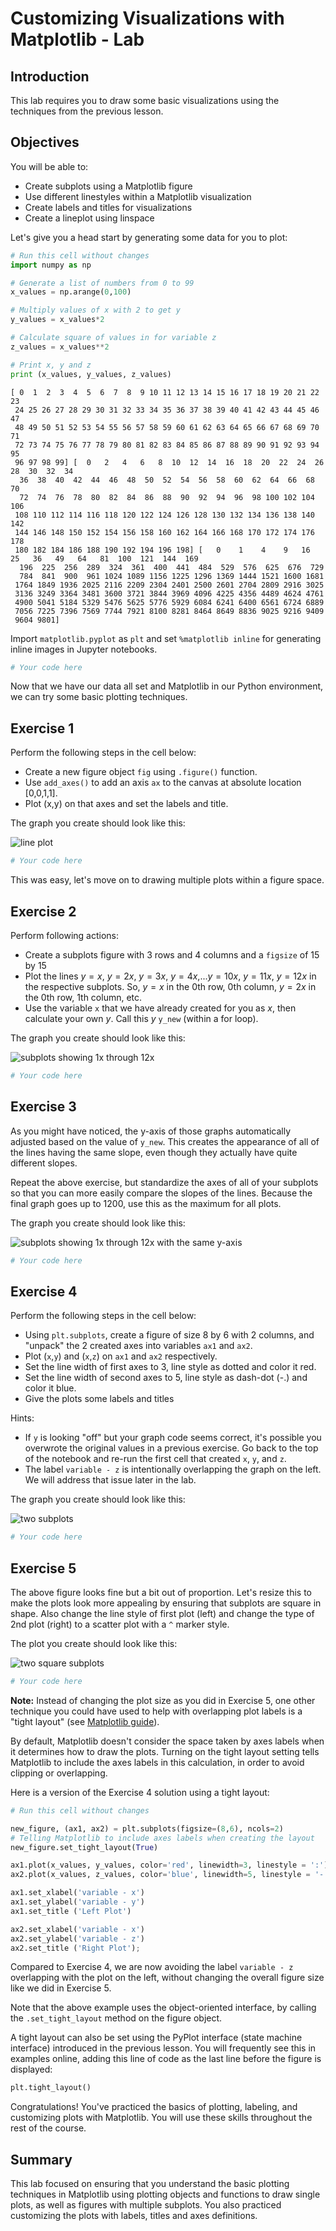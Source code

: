 # Customizing Visualizations with Matplotlib - Lab

## Introduction

This lab requires you to draw some basic visualizations using the techniques from the previous lesson. 

## Objectives

You will be able to:

* Create subplots using a Matplotlib figure
* Use different linestyles within a Matplotlib visualization
* Create labels and titles for visualizations
* Create a lineplot using linspace

Let's give you a head start by generating some data for you to plot:


```python
# Run this cell without changes
import numpy as np

# Generate a list of numbers from 0 to 99
x_values = np.arange(0,100)

# Multiply values of x with 2 to get y
y_values = x_values*2

# Calculate square of values in for variable z
z_values = x_values**2

# Print x, y and z
print (x_values, y_values, z_values)
```

    [ 0  1  2  3  4  5  6  7  8  9 10 11 12 13 14 15 16 17 18 19 20 21 22 23
     24 25 26 27 28 29 30 31 32 33 34 35 36 37 38 39 40 41 42 43 44 45 46 47
     48 49 50 51 52 53 54 55 56 57 58 59 60 61 62 63 64 65 66 67 68 69 70 71
     72 73 74 75 76 77 78 79 80 81 82 83 84 85 86 87 88 89 90 91 92 93 94 95
     96 97 98 99] [  0   2   4   6   8  10  12  14  16  18  20  22  24  26  28  30  32  34
      36  38  40  42  44  46  48  50  52  54  56  58  60  62  64  66  68  70
      72  74  76  78  80  82  84  86  88  90  92  94  96  98 100 102 104 106
     108 110 112 114 116 118 120 122 124 126 128 130 132 134 136 138 140 142
     144 146 148 150 152 154 156 158 160 162 164 166 168 170 172 174 176 178
     180 182 184 186 188 190 192 194 196 198] [   0    1    4    9   16   25   36   49   64   81  100  121  144  169
      196  225  256  289  324  361  400  441  484  529  576  625  676  729
      784  841  900  961 1024 1089 1156 1225 1296 1369 1444 1521 1600 1681
     1764 1849 1936 2025 2116 2209 2304 2401 2500 2601 2704 2809 2916 3025
     3136 3249 3364 3481 3600 3721 3844 3969 4096 4225 4356 4489 4624 4761
     4900 5041 5184 5329 5476 5625 5776 5929 6084 6241 6400 6561 6724 6889
     7056 7225 7396 7569 7744 7921 8100 8281 8464 8649 8836 9025 9216 9409
     9604 9801]


Import `matplotlib.pyplot` as `plt` and set `%matplotlib inline`  for generating inline images in Jupyter notebooks.


```python
# Your code here
```

Now that we have our data all set and Matplotlib in our Python environment, we can try some basic plotting techniques.

## Exercise 1

Perform the following steps in the cell below:

* Create a new figure object `fig` using `.figure()` function.
* Use `add_axes()` to add an axis `ax` to the canvas at absolute location [0,0,1,1].
* Plot (x,y) on that axes and set the labels and title. 

The graph you create should look like this:

![line plot](graph_images/line_plot.png)


```python
# Your code here
```

This was easy, let's move on to drawing multiple plots within a figure space. 

## Exercise 2

Perform following actions:

* Create a subplots figure with 3 rows and 4 columns and a `figsize` of 15 by 15
* Plot the lines $y=x$, $y=2x$, $y=3x$, $y=4x$,...$y=10x$, $y=11x$, $y=12x$ in the respective subplots. So, $y=x$ in the 0th row, 0th column, $y=2x$ in the 0th row, 1th column, etc.
* Use the variable `x` that we have already created for you as $x$, then calculate your own $y$. Call this $y$ `y_new` (within a for loop).

The graph you create should look like this:

![subplots showing 1x through 12x](graph_images/subplots_1x_12x.png)


```python
# Your code here
```

## Exercise 3

As you might have noticed, the y-axis of those graphs automatically adjusted based on the value of `y_new`. This creates the appearance of all of the lines having the same slope, even though they actually have quite different slopes.

Repeat the above exercise, but standardize the axes of all of your subplots so that you can more easily compare the slopes of the lines. Because the final graph goes up to 1200, use this as the maximum for all plots.

The graph you create should look like this:

![subplots showing 1x through 12x with the same y-axis](graph_images/subplots_1x_12x_normalized.png)


```python
# Your code here
```

## Exercise 4

Perform the following steps in the cell below:

* Using `plt.subplots`, create a figure of size 8 by 6 with 2 columns, and "unpack" the 2 created axes into variables `ax1` and `ax2`.
* Plot (`x`,`y`) and (`x`,`z`) on `ax1` and `ax2` respectively. 
* Set the line width of first axes to 3, line style as dotted and color it red.
* Set the line width of second axes to 5, line style as dash-dot (-.) and color it blue.
* Give the plots some labels and titles

Hints:
* If `y` is looking "off" but your graph code seems correct, it's possible you overwrote the original values in a previous exercise. Go back to the top of the notebook and re-run the first cell that created `x`, `y`, and `z`.
* The label `variable - z` is intentionally overlapping the graph on the left. We will address that issue later in the lab.

The graph you create should look like this:

![two subplots](graph_images/subplots_left_right.png)


```python
# Your code here
```

## Exercise 5

The above figure looks fine but a bit out of proportion. Let's resize this to make the plots look more appealing by ensuring that subplots are square in shape. Also change the line style of first plot (left) and change the type of 2nd plot (right) to a scatter plot with a `^` marker style.

The plot you create should look like this:

![two square subplots](graph_images/subplots_left_right_square.png)


```python
# Your code here
```

**Note:** Instead of changing the plot size as you did in Exercise 5, one other technique you could have used to help with overlapping plot labels is a "tight layout" (see [Matplotlib guide](https://matplotlib.org/tutorials/intermediate/tight_layout_guide.html)).

By default, Matplotlib doesn't consider the space taken by axes labels when it determines how to draw the plots. Turning on the tight layout setting tells Matplotlib to include the axes labels in this calculation, in order to avoid clipping or overlapping.

Here is a version of the Exercise 4 solution using a tight layout:


```python
# Run this cell without changes

new_figure, (ax1, ax2) = plt.subplots(figsize=(8,6), ncols=2)
# Telling Matplotlib to include axes labels when creating the layout
new_figure.set_tight_layout(True)

ax1.plot(x_values, y_values, color='red', linewidth=3, linestyle = ':')
ax2.plot(x_values, z_values, color='blue', linewidth=5, linestyle = '-.')

ax1.set_xlabel('variable - x')
ax1.set_ylabel('variable - y')
ax1.set_title ('Left Plot')

ax2.set_xlabel('variable - x')
ax2.set_ylabel('variable - z')
ax2.set_title ('Right Plot');
```

Compared to Exercise 4, we are now avoiding the label `variable - z` overlapping with the plot on the left, without changing the overall figure size like we did in Exercise 5.

Note that the above example uses the object-oriented interface, by calling the `.set_tight_layout` method on the figure object.

A tight layout can also be set using the PyPlot interface (state machine interface) introduced in the previous lesson. You will frequently see this in examples online, adding this line of code as the last line before the figure is displayed:

```python
plt.tight_layout()
```

Congratulations! You've practiced the basics of plotting, labeling, and customizing plots with Matplotlib. You will use these skills throughout the rest of the course. 

## Summary

This lab focused on ensuring that you understand the basic plotting techniques in Matplotlib using plotting objects and functions to draw single plots, as well as figures with multiple subplots. You also practiced customizing the plots with labels, titles and axes definitions. 
